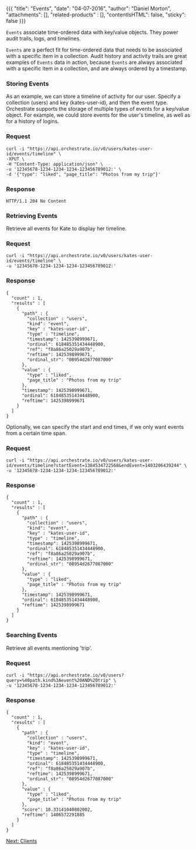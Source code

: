 {{{
  "title": "Events",
  "date": "04-07-2016",
  "author": "Daniel Morton",
  "attachments": [],
  "related-products" : [],
  "contentIsHTML": false,
  "sticky": false
}}}

`Events` associate time-ordered data with key/value objects. They power audit trails, logs, and timelines.

`Events` are a perfect fit for time-ordered data that needs to be associated with a specific item in a collection. Audit history and activity trails are great examples of `Events` data in action, because `Events` are always associated with a specific item in a collection, and are always ordered by a timestamp.

### Storing Events
As an example, we can store a timeline of activity for our user. Specify a collection (users) and key (kates-user-id), and then the event type. Orchestrate supports the storage of multiple types of events for a key/value object. For example, we could store events for the user's timeline, as well as for a history of logins.

### Request
```
curl -i "https://api.orchestrate.io/v0/users/kates-user-id/events/timeline" \
-XPUT \
-H "Content-Type: application/json" \
-u '12345678-1234-1234-1234-123456789012:' \
-d '{"type": "liked", "page_title": "Photos from my trip"}'
```

### Response
```
HTTP/1.1 204 No Content
```

### Retrieving Events
Retrieve all events for Kate to display her timeline.

### Request
```
curl -i "https://api.orchestrate.io/v0/users/kates-user-id/events/timeline" \
-u '12345678-1234-1234-1234-123456789012:'
```

### Response
```
{
  "count" : 1,
  "results" : [
    {
      "path" : {
        "collection" : "users",
        "kind": "event",
        "key" : "kates-user-id",
        "type" : "timeline",
        "timestamp": 1425398999671,
        "ordinal": 618485351434448900,
        "ref": "f8a86a25029a907b",
        "reftime": 1425398999671,
        "ordinal_str": "08954d2677087000"
      },
      "value" : {
        "type" : "liked",
        "page_title" : "Photos from my trip"
      },
      "timestamp": 1425398999671,
      "ordinal": 618485351434448900,
      "reftime": 1425398999671
    }
  ]
}
```
Optionally, we can specify the start and end times, if we only want events from a certain time span.

### Request
```
curl -i "https://api.orchestrate.io/v0/users/kates-user-id/events/timeline?startEvent=1384534722568&endEvent=1403206439244" \
-u '12345678-1234-1234-1234-123456789012:'
```

### Response
```
{
  "count" : 1,
  "results" : [
    {
      "path" : {
        "collection" : "users",
        "kind": "event",
        "key" : "kates-user-id",
        "type" : "timeline",
        "timestamp": 1425398999671,
        "ordinal": 618485351434448900,
        "ref": "f8a86a25029a907b",
        "reftime": 1425398999671,
        "ordinal_str": "08954d2677087000"
      },
      "value" : {
        "type" : "liked",
        "page_title" : "Photos from my trip"
      },
      "timestamp": 1425398999671,
      "ordinal": 618485351434448900,
      "reftime": 1425398999671
    }
  ]
}
```

### Searching Events
Retrieve all events mentioning 'trip'.

### Request
```
curl -i "https://api.orchestrate.io/v0/users?query=%40path.kind%3Aevent%20AND%20trip" \
-u '12345678-1234-1234-1234-123456789012:'
```

### Response
```
{
  "count" : 1,
  "results" : [
    {
      "path" : {
        "collection" : "users",
        "kind": "event",
        "key" : "kates-user-id",
        "type" : "timeline",
        "timestamp": 1425398999671,
        "ordinal": 618485351434448900,
        "ref": "f8a86a25029a907b",
        "reftime": 1425398999671,
        "ordinal_str": "08954d2677087000"
      },
      "value" : {
        "type" : "liked",
        "page_title" : "Photos from my trip"
      },
      "score": 10.33141040802002,
      "reftime": 1406572291885
    }
  ]
}
```

[Next: Clients](https://orchestrate.io/docs/clients)

